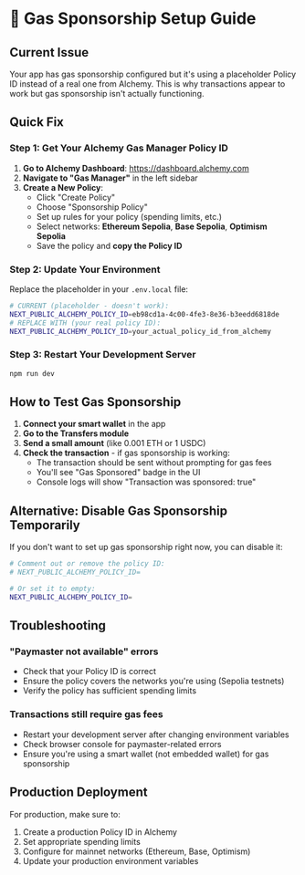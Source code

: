 # 🚀 Gas Sponsorship Setup Guide

## Current Issue
Your app has gas sponsorship configured but it's using a placeholder Policy ID instead of a real one from Alchemy. This is why transactions appear to work but gas sponsorship isn't actually functioning.

## Quick Fix

### Step 1: Get Your Alchemy Gas Manager Policy ID

1. **Go to Alchemy Dashboard**: https://dashboard.alchemy.com
2. **Navigate to "Gas Manager"** in the left sidebar
3. **Create a New Policy**:
   - Click "Create Policy"
   - Choose "Sponsorship Policy"
   - Set up rules for your policy (spending limits, etc.)
   - Select networks: **Ethereum Sepolia**, **Base Sepolia**, **Optimism Sepolia**
   - Save the policy and **copy the Policy ID**

### Step 2: Update Your Environment

Replace the placeholder in your `.env.local` file:

```bash
# CURRENT (placeholder - doesn't work):
NEXT_PUBLIC_ALCHEMY_POLICY_ID=eb98cd1a-4c00-4fe3-8e36-b3eedd6818de
# REPLACE WITH (your real policy ID):
NEXT_PUBLIC_ALCHEMY_POLICY_ID=your_actual_policy_id_from_alchemy
```

### Step 3: Restart Your Development Server

```bash
npm run dev
```

## How to Test Gas Sponsorship

1. **Connect your smart wallet** in the app
2. **Go to the Transfers module**
3. **Send a small amount** (like 0.001 ETH or 1 USDC)
4. **Check the transaction** - if gas sponsorship is working:
   - The transaction should be sent without prompting for gas fees
   - You'll see "Gas Sponsored" badge in the UI
   - Console logs will show "Transaction was sponsored: true"

## Alternative: Disable Gas Sponsorship Temporarily

If you don't want to set up gas sponsorship right now, you can disable it:

```bash
# Comment out or remove the policy ID:
# NEXT_PUBLIC_ALCHEMY_POLICY_ID=

# Or set it to empty:
NEXT_PUBLIC_ALCHEMY_POLICY_ID=
```

## Troubleshooting

### "Paymaster not available" errors
- Check that your Policy ID is correct
- Ensure the policy covers the networks you're using (Sepolia testnets)
- Verify the policy has sufficient spending limits

### Transactions still require gas fees
- Restart your development server after changing environment variables
- Check browser console for paymaster-related errors
- Ensure you're using a smart wallet (not embedded wallet) for gas sponsorship

## Production Deployment

For production, make sure to:
1. Create a production Policy ID in Alchemy
2. Set appropriate spending limits
3. Configure for mainnet networks (Ethereum, Base, Optimism)
4. Update your production environment variables
